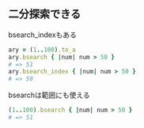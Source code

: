 ## 二分探索できる

bsearch_indexもある

```ruby
ary = (1..100).to_a
ary.bsearch { |num| num > 50 }
# => 51
ary.bsearch_index { |num| num > 50 }
# => 50
```

bsearchは範囲にも使える

```ruby
(1..100).bsearch { |num| num > 50 }
# => 51
```
